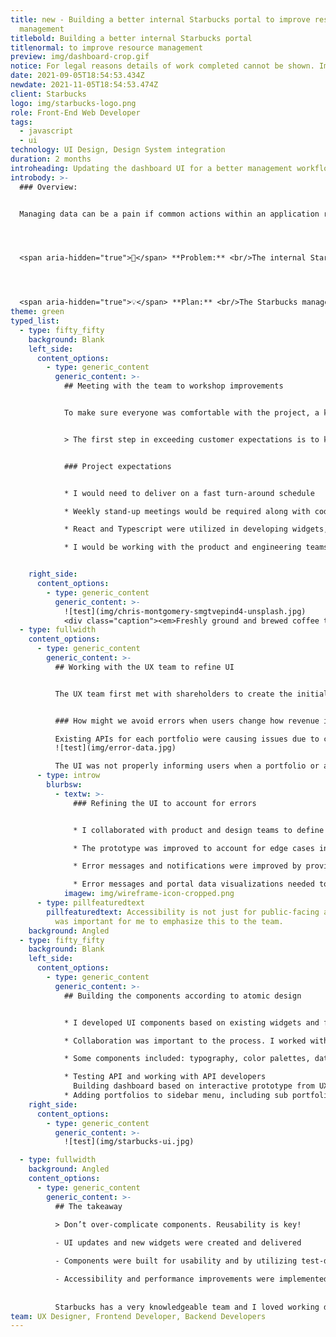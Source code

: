 ```yaml
---
title: new - Building a better internal Starbucks portal to improve resource
  management
titlebold: Building a better internal Starbucks portal
titlenormal: to improve resource management
preview: img/dashboard-crop.gif
notice: For legal reasons details of work completed cannot be shown. Images are representational.
date: 2021-09-05T18:54:53.434Z
newdate: 2021-11-05T18:54:53.474Z
client: Starbucks
logo: img/starbucks-logo.png
role: Front-End Web Developer
tags:
  - javascript
  - ui
technology: UI Design, Design System integration
duration: 2 months
introheading: Updating the dashboard UI for a better management workflow
introbody: >-
  ### Overview:


  Managing data can be a pain if common actions within an application result in errors or the actions are not easily found within the UI. My role involved developing components with React and TypeScript.




  <span aria-hidden="true">🤔</span> **Problem:** <br/>The internal Starbucks portal experienced sync issues and error management issues in regards to portfolio percentages.




  <span aria-hidden="true">💡</span> **Plan:** <br/>The Starbucks management team needed to easily see percentages of funding in order to re-adjust portfolios, calculations, and cross-portfolio assets. A main dashboard with access to all portfolios and the ability to display cross-portfolio information was proposed.
theme: green
typed_list:
  - type: fifty_fifty
    background: Blank
    left_side:
      content_options:
        - type: generic_content
          generic_content: >-
            ## Meeting with the team to workshop improvements


            To make sure everyone was comfortable with the project, a kick-off meeting was held. The meeting agenda involved going over the development environment and establishing expectations.


            > The first step in exceeding customer expectations is to know those expectations


            ### Project expectations


            * I would need to deliver on a fast turn-around schedule

            * Weekly stand-up meetings would be required along with code reviews

            * React and Typescript were utilized in developing widgets, including the creation and application of variables for branding color and typography 

            * I would be working with the product and engineering teams on enterprise-facing features


    right_side:
      content_options:
        - type: generic_content
          generic_content: >-
            ![test](img/chris-montgomery-smgtvepind4-unsplash.jpg)
            <div class="caption"><em>Freshly ground and brewed coffee to start the virtual meeting.</em></div>
  - type: fullwidth
    content_options:
      - type: generic_content
        generic_content: >-
          ## Working with the UX team to refine UI


          The UX team first met with shareholders to create the initial version of the UI. I met with the UX team after this session and we worked together to harmonize the feedback, along with information I gathered from the API team. There were several problems to be solved, not merely a UI to create.


          ### How might we avoid errors when users change how revenue is divided and utilized?

          Existing APIs for each portfolio were causing issues due to calculations occurring after form submission and only within a current portfolio set. If revenue allotment totals for portfolios A, B, and C combined were below 100%, users could make changes. Currently there was not user feedback for this issue prior to submission and an unclear error after submission. 
          ![test](img/error-data.jpg)

          The UI was not properly informing users when a portfolio or a sub-portfolio would cause the main portfolio to exceed 100%. The big question was how should errors be handled within the UI and within the API? Could and should error states be avoided?
      - type: introw
        blurbsw:
          - textw: >-
              ### Refining the UI to account for errors


              * I collaborated with product and design teams to define features and identify opportunities for improvement

              * The prototype was improved to account for edge cases in user flow

              * Error messages and notifications were improved by providing thoughtful feedback

              * Error messages and portal data visualizations needed to be accessible
            imagew: img/wireframe-icon-cropped.png
      - type: pillfeaturedtext
        pillfeaturedtext: Accessibility is not just for public-facing applications. It
          was important for me to emphasize this to the team.
    background: Angled
  - type: fifty_fifty
    background: Blank
    left_side:
      content_options:
        - type: generic_content
          generic_content: >-
            ## Building the components according to atomic design


            * I developed UI components based on existing widgets and from scratch utilizing React, Typescript, and some Java

            * Collaboration was important to the process. I worked with the backend and frontend teams to ensure optimized API calls between parent and child components

            * Some components included: typography, color palettes, data cards, tables, modals, and forms

            * Testing API and working with API developers
              Building dashboard based on interactive prototype from UX designer (our team)
            * Adding portfolios to sidebar menu, including sub portfolios added dynamically by user
    right_side:
      content_options:
        - type: generic_content
          generic_content: >-
            ![test](img/starbucks-ui.jpg)

  - type: fullwidth
    background: Angled
    content_options:
      - type: generic_content
        generic_content: >-
          ## The takeaway
          
          > Don’t over-complicate components. Reusability is key!

          - UI updates and new widgets were created and delivered

          - Components were built for usability and by utilizing test-driven development practices

          - Accessibility and performance improvements were implemented alongside the requested features. It was important to me that both be considered in all development and design deliverables.
 
        
          Starbucks has a very knowledgeable team and I loved working directly with the UX and back-end folks. I'm glad the Insight team was able to deliver a robust user interface for Starbucks. <span aria-hidden="true">☕✨</span>
team: UX Designer, Frontend Developer, Backend Developers
---
```

